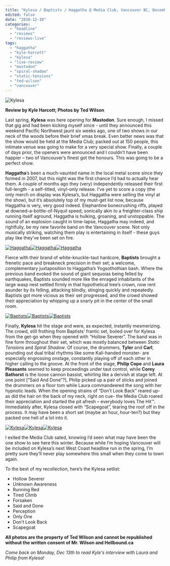 ```yaml
---
title: "Kylesa / Baptists / Haggatha @ Media Club, Vancouver BC, December 2 2010"
edited: false
date: "2010-12-10"
categories:
  - "headline"
  - "reviews"
  - "reviews-live"
tags:
  - "haggatha"
  - "kyle-harcott"
  - "kylesa"
  - "live-review"
  - "mastodon"
  - "spiral-shadow"
  - "static-tensions"
  - "ted-wilson"
  - "vancouver"
---
```


![](http://www.hellbound.ca/wp-content/uploads/2010/12/KYL002.jpg "Kylesa")

**Review by Kyle Harcott; Photos by Ted Wilson**

Last spring, **Kylesa** was here opening for **Mastodon**. Sure enough, I missed that gig and had been kicking myself since - until they announced this weekend Pacific Northwest jaunt six weeks ago, one of two shows in our neck of the woods before their brief xmas break. Even better news was that the show would be held at the Media Club; packed out at 150 people, this intimate venue was going to make for a very special show. Finally, a couple of days prior, the openers were announced and I couldn’t have been happier – two of Vancouver’s finest got the honours. This was going to be a perfect show.

**Haggatha**’s been a much-vaunted name in the local metal scene since they formed in 2007, but this night was the first chance I’d had to actually hear them. A couple of months ago they (very) independently released their first full-length - a self-titled, vinyl-only release. I’ve yet to score a copy (the only merch on display was Kylesa’s, but Haggatha were selling the vinyl at the show), but it’s absolutely top of my must-get list now, because Haggatha is very, very good indeed. Elephantine bonecrushing riffs, played at downed-a-bottle-of-Nyquil speed; sonically akin to a freighter-class ship running itself aground, Haggatha is hulking, groaning, and unstoppable. The sound of an explosion caught in time-lapse, Haggatha may indeed, and rightfully, be my new favorite band on the Vancouver scene. Not only musically striking, watching them play is entertaining in itself - these guys play like they’ve been set on fire.

[![](http://www.hellbound.ca/wp-content/uploads/2010/12/HAG001-150x150.jpg "Haggatha")](http://www.hellbound.ca/wp-content/uploads/2010/12/HAG001.jpg)[![](http://www.hellbound.ca/wp-content/uploads/2010/12/HAG002-150x150.jpg "Haggatha")](http://www.hellbound.ca/wp-content/uploads/2010/12/HAG002.jpg)[![](http://www.hellbound.ca/wp-content/uploads/2010/12/HAG003-150x150.jpg "Haggatha")](http://www.hellbound.ca/wp-content/uploads/2010/12/HAG003.jpg)

Fierce with their brand of white-knuckle-taut hardcore, **Baptists** brought a frenetic pace and breakneck precision in their set; a welcome, complementary juxtaposition to Haggatha’s Yogsothothian bash. Where the previous band evoked the sound of giant sequoias being felled by earthquakes, Baptists sounded more like the enraged inhabitants of the large wasp nest settled firmly in that hypothetical tree’s crown, now rent asunder by its felling, attacking blindly, stinging quickly and repeatedly. Baptists got more vicious as their set progressed, and the crowd showed their appreciation by whipping up a snarly pit in the center of the small room.

[![](http://www.hellbound.ca/wp-content/uploads/2010/12/BAP001-150x150.jpg "Baptists")](http://www.hellbound.ca/wp-content/uploads/2010/12/BAP001.jpg)[![](http://www.hellbound.ca/wp-content/uploads/2010/12/BAP002-150x150.jpg "Baptists")](http://www.hellbound.ca/wp-content/uploads/2010/12/BAP002.jpg)[![](http://www.hellbound.ca/wp-content/uploads/2010/12/BAP003-150x150.jpg "Baptists")](http://www.hellbound.ca/wp-content/uploads/2010/12/BAP003.jpg)

Finally, **Kylesa** hit the stage and were, as expected, instantly mesmerizing. The crowd, still frothing from Baptists’ frantic set, boiled over for Kylesa from the get-go when they opened with “Hollow Severer”. The band was in fine form throughout their set, which was mostly balanced between _Static Tensions_ and _Spiral Shadow_. Of course, the drummers, **Tyler** and **Carl**, pounding out dual tribal rhythms like some Kali-handed monster- are especially engrossing onstage, constantly playing off of each other in higher calling to the groove. At the front of the stage, **Philip Cope** and **Laura Pleasants** seemed to keep proceedings under taut control, while **Corey Bathorst** is the loose cannon bassist, whirling like a dervish at stage left. At one point \[“Said And Done”?\], Philip picked up a pair of sticks and joined the drummers on a floor tom while Laura commandeered the song with her hypnotic leads. When the opening strains of “Don’t Look Back” reared up-as did the hair on the back of my neck, right on cue- the Media Club roared their appreciation and started the pit afresh – everybody loves The Hit™. Immediately after, Kylesa closed with “Scapegoat”, tearing the roof off in the process. It may have been a short set (maybe an hour, hour-ten?) but they packed one hell of a lot into it.

[![](http://www.hellbound.ca/wp-content/uploads/2010/12/KYL001-150x150.jpg "Kylesa")](http://www.hellbound.ca/wp-content/uploads/2010/12/KYL001.jpg)[![](http://www.hellbound.ca/wp-content/uploads/2010/12/KYL003-150x150.jpg "Kylesa")](http://www.hellbound.ca/wp-content/uploads/2010/12/KYL003.jpg)[![](http://www.hellbound.ca/wp-content/uploads/2010/12/KYL004-150x150.jpg "Kylesa")](http://www.hellbound.ca/wp-content/uploads/2010/12/KYL004.jpg)

I exited the Media Club sated, knowing I’d seen what may have been the one show to see here this winter. Because while I’m hoping Vancouver will be included on Kylesa’s next West Coast headline run in the spring, I’m pretty sure they’ll never play somewhere this small when they come to town again.

To the best of my recollection, here’s the Kylesa setlist:

- Hollow Severer
- Unknown Awareness
- Running Red
- Tired Climb
- Forsaken
- Said and Done
- Perception
- Only One
- Don't Look Back
- Scapegoat

**All photos are the property of Ted Wilson and cannot be republished without the written consent of Mr. Wilson and Hellbound.ca**

_Come back on Monday, Dec 13th to read Kyle's interview with Laura and Philip from Kylesa!_

[](file://cab102/users/wills-a/Downloads/KYLESA.doc "Play Video")

[](file://cab102/users/wills-a/Downloads/KYLESA.doc "Play Video")

[](file://cab102/users/wills-a/Downloads/KYLESA.doc "Play Video")

[](file://cab102/users/wills-a/Downloads/KYLESA.doc "Play Video")

[](file://cab102/users/wills-a/Downloads/KYLESA.doc "Play Video")

[](file://cab102/users/wills-a/Downloads/KYLESA.doc "Play Video")

[](file://cab102/users/wills-a/Downloads/KYLESA.doc "Play Video")

[](file://cab102/users/wills-a/Downloads/KYLESA.doc "Play Video")

